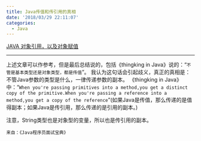 ```yaml
---
title: Java传值和传引用的真相
date: '2018/03/29 22:11:07'
categories:
  - Java
---
```


[JAVA 对象引用，以及对象赋值](http://zwmf.iteye.com/blog/1738574)

---
上述文章可以作参考，但是最后总结说的，包括《thingking in Java》说的：“`不管是基本类型还是对象类型，都是传值`”。
我认为这句话会引起歧义，真正的真相是：不管Java参数的类型是什么，一律传递参数的副本。
《thingking in Java》中：“`When you're passing primitives into a method,you get a distinct copy of the primitive.When you're passing a reference into a method,you get a copy of the reference`”(如果Java是传值，那么传递的是值得副本；如果Java是传引用，那么传递的是引用的副本。)

注意，String类型也是对象型的变量，所以也是传引用的副本。

`来自：《Java程序员面试宝典》`
                                                                                                                                                                                                                                                                                                                                                                                                                                                                                                                                                                                                                                                                                                                                                                                                                                                                                                                                                                                                                                                                                                                                                                                                                                                                                                                                                                                                                                                                                                                                                                                                                                                                                                                                                                                                                                                                                                                                                                                                                                                                                                                                                                                                                                                                                                                                                                                                                                                                                                                                                                                                                                                                                                                                                                                                                                                                                                                                                                                                                                                                                                                                                                                                                                                                                                                                                                                                                                                                                                                                                                                                                                                                                                                                                                                                                                                                                                                                                                                                                                                                                                                                                                                                                                                                                                                                                                                                                                                                                                                                                                                                                                                                                                                                                                                                                                                                                                                                                                                                                                                                                                                                                                                                                                                                                                                                                                                                                                                                                                                                                                                                                                                                                                                                                                                                                                                                                                                                                                                                                                                                                                                                                                                                                                                                                                                                                                                                                                                                                                                                                                                                                                                                                                                                                                                                                                                                                                                                                                                                                                                                                                                                                                                                                                                                                                                                                                                                                                                                                                                                                                                                                                                                                                                                                                                                                                                                                                                                                                                                                                                                                                                                                                                                                                                                                                                                                                                                                                                                                                                                                                                                                                                                                                                                                                                                                                                                                                                                                                                                                                                                                                                                                                                                                                                                                                                                                                                                                                                                                                                                                                                                                                                                                                                                                                                                                  